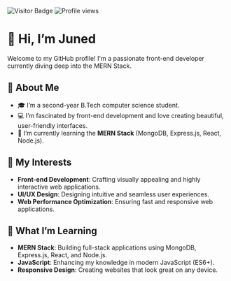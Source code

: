 ![Visitor Badge](https://visitor-badge.laobi.icu/badge?page_id=juned072) ![Profile views](https://komarev.com/ghpvc/?username=juned072)
# 👋 Hi, I’m Juned

Welcome to my GitHub profile! I'm a passionate front-end developer currently diving deep into the MERN Stack.

## 🚀 About Me

- 🎓 I’m a second-year B.Tech computer science student.
- 💻 I’m fascinated by front-end development and love creating beautiful, user-friendly interfaces.
- 🌱 I’m currently learning the **MERN Stack** (MongoDB, Express.js, React, Node.js).

## 👀 My Interests

- **Front-end Development**: Crafting visually appealing and highly interactive web applications.
- **UI/UX Design**: Designing intuitive and seamless user experiences.
- **Web Performance Optimization**: Ensuring fast and responsive web applications.

## 🌱 What I’m Learning

- **MERN Stack**: Building full-stack applications using MongoDB, Express.js, React, and Node.js.
- **JavaScript**: Enhancing my knowledge in modern JavaScript (ES6+).
- **Responsive Design**: Creating websites that look great on any device.

